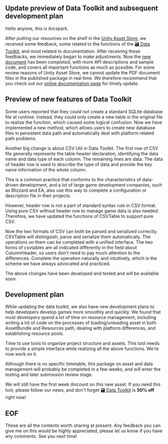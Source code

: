 ## Update preview of Data Toolkit and subsequent development plan

Hello anyone, this is Arcspark.

After putting our resources on the shelf in the [Unity Asset Store](https://assetstore.unity.com/publishers/69610), we received some feedback,
some related to the functions of the [🗃️ Data Toolkit](https://assetstore.unity.com/packages/slug/224909), and most related to documentation.
After receiving these feedbacks, we immediately began to make adjustments. 
Now the [new document](https://github.com/Arcspak/Tutorials/blob/main/Data_Toolkit/Data_Toolkit_Quick_Tutorial.pdf) has been completed,
with more API descriptions and sample code, and covers all important functions as much as possible.
For some review reasons of Unity Asset Store, we cannot update the PDF document files in the published package in real time.
We therefore recommend that you check out our [online documentation page](https://github.com/Arcspak/Tutorials) for timely update.

## Preview of new features of Data Toolkit
Some users reported that they could not create a standard SQLite database file at runtime.
Instead, they could only create a new table in the original file to realize the function, which caused some logical confusion.
Now we have implemented a new method, which allows users to create new database files in persistent data path and automatically deal with platform related path problems.

Another big change is about CSV Util in Data Toolkit.
The first row of CSV file generally represents the table header declaration, identifying the data name and data type of each column. The remaining lines are data.
The data of header row is used to describe the type of data and provide the key name information of the whole column.

This is a common practice that conforms to the characteristics of data-driven development, and a lot of large game development companies, such as Blizzard and EA, also use this way to complete a configuration or description file in their projects.

However, header row is not a part of standard syntax rule in CSV format. Using pure CSV without header row to manage game data is also needed.
Therefore, we have updated the functions of CSVTable to support pure CSV.

Now the two formats of CSV can both be parsed and serialized correctly. CSVTable will distinguish, parse and serialize them automatically.
The operations on them can be completed with a unified interface.
The two forms of csvtables are all indicated differently in the field about ColumnHeader, so users don't need to pay much attention to the differences.
Complete the operation naturally and intuitively, which is the scheme we have always advocated and practiced.

The above changes have been developed and tested and will be available soon.

## Development plan
While updating the data toolkit, we also have new development plans to help developers develop games more smoothly and quickly.
We found that most developers spend a lot of time on resource management, including writing a lot of code on the processes of loading/unloading asset in both AssetBundle and Resources path, dealing with platform differences, and establishing resource pools.

Time to use tools to organize project structure and assets. This tool needs to provide a simple interface while realizing all the above functions. We're now work on it.

Although there is no specific timetable, this package on asset and data management will probably be completed in a few weeks, and will enter the testing and later submission review stage.

We will still have the first week discount on this new asset. If you need this tool, please follow our news, and don't forget [🗃️ Data Toolkit](https://assetstore.unity.com/packages/slug/224909) is **50% off** right now!

## EOF
These are all the contents worth sharing at present. Any feedback you can give me on this would be highly appreciated, please let us know if you have any comments.
See you next time!
